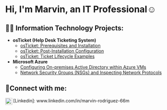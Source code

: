 <h1>Hi, I'm Marvin, an IT Professional</a>☺</h1>

<h2>👨‍💻 Information Technology Projects:</h2>

- <b>osTicket (Help Desk Ticketing System)</b>
  - [osTicket: Prerequisites and Installation](https://github.com/marvrodriguez/osticket-prereqs)
  - [osTicket: Post-Installation Configuration](https://github.com/marvrodriguez//post-install-config) 
  - [osTicket: Ticket Lifecycle Examples](https://github.com/marvrodriguez//ticket-lifecycle)
- <b>Microsoft Azure</b>
  - [Configuring On-premises Active Directory within Azure VMs](https://github.com/marvrodriguez//configure-ad)
  - [Network Security Groups (NSGs) and Inspecting Network Protocols](https://github.com/marvrodriguez//azure-network-protocols)
    
<h2>🤳Connect with me:</h2>
<img align="left" |" width="22px" src="https://cdn.jsdelivr.net/npm/simple-icons@v3/icons/linkedin.svg" />[Linkedin]: www.linkedin.com/in/marvin-rodriguez-66m
